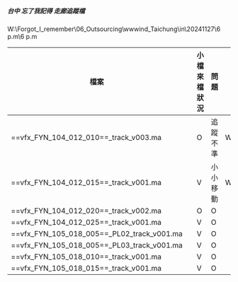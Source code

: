 ##### 台中 忘了我記得 走廊追蹤檔
W:\Forgot_I_remember\06_Outsourcing\wwwind_Taichung\in\20241127\6 p.m\6 p.m


| 檔案                                         |     | 小檔來檔狀況 | 問題   | 路徑                                                                                                                             |
| ------------------------------------------ | --- | ------ | ---- | ------------------------------------------------------------------------------------------------------------------------------ |
| ==vfx_FYN_104_012_010==_track_v003.ma      |     | O      | 追蹤不準 | W:\Forgot_I_remember\02_Shot\EP04\vfx_FYN_104_012_010\01_3D\Track\03_Check\241204\vfx_FYN_104_012_010_Track_Incorrect_v002.mov |
| ==vfx_FYN_104_012_015==_track_v001.ma      |     | V      | 小小移動 | W:\Forgot_I_remember\02_Shot\EP04\vfx_FYN_104_012_015\01_3D\Track\03_Check\241204\vfx_FYN_104_012_015_Track_v001               |
| ==vfx_FYN_104_012_020==_track_v002.ma      |     | O      | O    |                                                                                                                                |
| ==vfx_FYN_104_012_025==_track_v001.ma      |     | V      | O    |                                                                                                                                |
| ==vfx_FYN_105_018_005==_PL02_track_v001.ma |     | V      | O    |                                                                                                                                |
| ==vfx_FYN_105_018_005==_PL03_track_v001.ma |     | V      | O    |                                                                                                                                |
| ==vfx_FYN_105_018_010==_track_v001.ma      |     | V      | O    |                                                                                                                                |
| ==vfx_FYN_105_018_015==_track_v001.ma      |     | V      | O    |                                                                                                                                |
